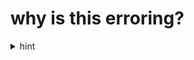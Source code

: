 why is this erroring?
=====================

<details><summary>hint</summary>

try running mypy with `--disallow-any-generics`!

</details>
